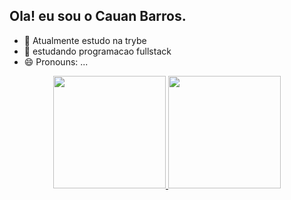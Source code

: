 ## Ola! eu sou o Cauan Barros.

- 🔭 Atualmente estudo na trybe 
- 🌱 estudando programacao fullstack 
- 😄 Pronouns: ...

<div align="center">
  <a href="https://github.com/cauan-oss">
  <img height="180em" src="https://github-readme-stats.vercel.app/api?username=cauan-oss_icons=true&theme=dark&include_all_commits=true&count_private=true"/>
  <img height="180em" src="https://github-readme-stats.vercel.app/api/top-langs/?username=cauan-oss=compact&langs_count=7&theme=dark"/>
</div>

